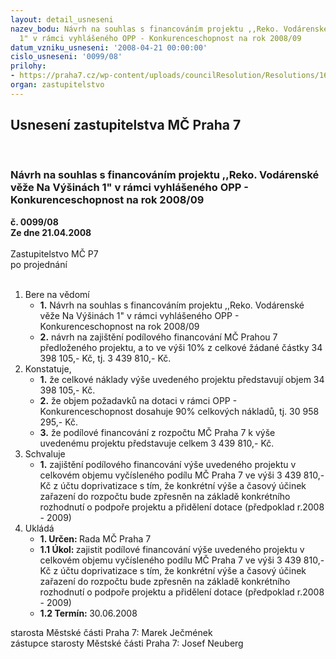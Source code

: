 ```yaml
---
layout: detail_usneseni
nazev_bodu: Návrh na souhlas s financováním projektu ,,Reko. Vodárenské věže Na Výšinách
  1" v rámci vyhlášeného OPP - Konkurenceschopnost na rok 2008/09
datum_vzniku_usneseni: '2008-04-21 00:00:00'
cislo_usneseni: '0099/08'
prilohy:
- https://praha7.cz/wp-content/uploads/councilResolution/Resolutions/16314/2-08-us037908r.doc
organ: zastupitelstvo
---
```

<div id="ucUsn_pList" class="usn">
	<span><h2>Usnesení zastupitelstva MČ Praha 7 </h2>
<br></span><div class="standBody">
<span><h3>Návrh na souhlas s financováním projektu ,,Reko. Vodárenské věže Na Výšinách 1" v rámci vyhlášeného OPP - Konkurenceschopnost na rok 2008/09</h3></span><div class="center">
		<strong>č. 0099/08</strong><br>
	</div>
<div class="center">
		<strong>Ze dne 21.04.2008</strong><br><br>
	</div>Zastupitelstvo MČ P7<br> po projednání<br><br><ol>
<li>Bere na vědomí<ul>
<li>
<strong>1.</strong> Návrh na souhlas s financováním projektu ,,Reko. Vodárenské věže Na Výšinách 1" v rámci vyhlášeného OPP - Konkurenceschopnost na rok 2008/09</li>
<li>
<strong>2.</strong> návrh na zajištění podílového financování MČ Prahou 7 předloženého projektu, a to ve výši 10% z celkové žádané částky 34 398 105,-  Kč, tj. 3 439 810,-  Kč.</li>
</ul>
</li>
<li>Konstatuje,<ul>
<li>
<strong>1.</strong> že celkové náklady výše uvedeného projektu představují objem 34 398 105,- Kč.</li>
<li>
<strong>2.</strong> že objem požadavků na dotaci v rámci OPP - Konkurenceschopnost dosahuje 90% celkových nákladů, tj. 30 958 295,-  Kč.</li>
<li>
<strong>3.</strong> že podílové financování z rozpočtu MČ Praha 7 k výše uvedenému projektu představuje celkem 3 439 810,-  Kč.</li>
</ul>
</li>
<li>Schvaluje<ul><li>
<strong>1.</strong> zajištění podílového financování výše uvedeného projektu v celkovém objemu vyčísleného podílu MČ Praha 7 ve výši 3 439 810,-  Kč z účtu doprivatizace s tím, že konkrétní výše a časový účinek zařazení do rozpočtu bude zpřesněn na základě konkrétního rozhodnutí o podpoře projektu a přidělení dotace (předpoklad r.2008 - 2009)     </li></ul>
</li>
<li>Ukládá<ul>
<li>
<strong>1. Určen: </strong>Rada MČ Praha 7</li>
<li>
<strong>1.1 Úkol: </strong>zajistit podílové financování výše uvedeného projektu v celkovém objemu vyčísleného podílu MČ Praha 7 ve výši 3 439 810,-  Kč z účtu doprivatizace s tím, že konkrétní výše a časový účinek zařazení do rozpočtu bude zpřesněn na základě konkrétního rozhodnutí o podpoře projektu a přidělení dotace (předpoklad r.2008 - 2009)</li>
<li>
<strong>1.2 Termín: </strong>30.06.2008</li>
</ul>
</li>
</ol>starosta Městské části Praha 7: Marek Ječmének<br>zástupce starosty Městské části Praha 7: Josef Neuberg
</div>
</div>